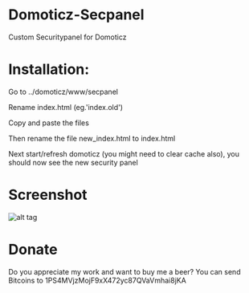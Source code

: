 # Domoticz-Secpanel
Custom Securitypanel for Domoticz

# Installation:
Go to ../domoticz/www/secpanel

Rename index.html (eg.'index.old')

Copy and paste the files

Then rename the file new_index.html to index.html

Next start/refresh domoticz (you might need to clear cache also), you should now see the new security panel

# Screenshot
![alt tag](http://www.accentaplast.se/wordpress/wp-content/uploads/2017/11/Secpanel.jpg)

# Donate
Do you appreciate my work and want to buy me a beer? You can send Bitcoins to 1PS4MVjzMojF9xX472yc87QVaVmhai8jKA
